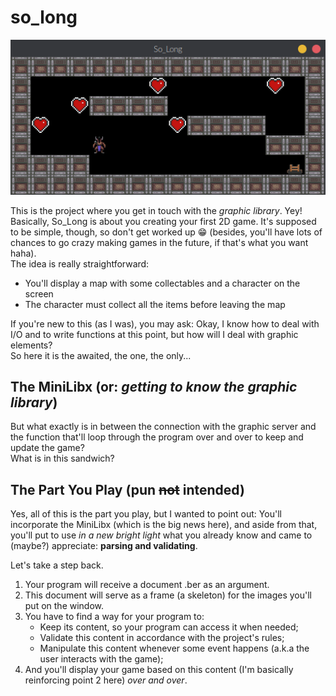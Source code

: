 # so_long  
![so-long-gif](https://github.com/Leticia-Franca/so_long/blob/main/img_files/so_long3.gif)

This is the project where you get in touch with the *graphic library*. Yey!  
Basically, So_Long is about you creating your first 2D game. It's supposed to be simple, though, so don't get worked up 😁 (besides, you'll have lots of chances to go crazy making games in the future, if that's what you want haha).  
The idea is really straightforward:  
- You'll display a map with some collectables and a character on the screen  
- The character must collect all the items before leaving the map  
  
If you're new to this (as I was), you may ask: Okay, I know how to deal with I/O and to write functions at this point, but how will I deal with graphic elements?  
So here it is the awaited, the one, the only...    

## The MiniLibx (or: *getting to know the graphic library*)  

But what exactly is in between the connection with the graphic server and the function that'll loop through the program over and over to keep and update the game?  
What is in this sandwich?  
## The Part You Play (pun ~~not~~ intended)   
Yes, all of this is the part you play, but I wanted to point out: You'll incorporate the MiniLibx (which is the big news here), and aside from that, you'll put to use *in a new bright light* what you already know and came to (maybe?) appreciate: **parsing and validating**.  
  
Let's take a step back.  
1. Your program will receive a document .ber as an argument.  
2. This document will serve as a frame (a skeleton) for the images you'll put on the window.  
3. You have to find a way for your program to:
    - Keep its content, so your program can access it when needed;  
    - Validate this content in accordance with the project's rules;  
    - Manipulate this content whenever some event happens (a.k.a the user interacts with the game);  
4. And you'll display your game based on this content (I'm basically reinforcing point 2 here) *over and over*.  
  
